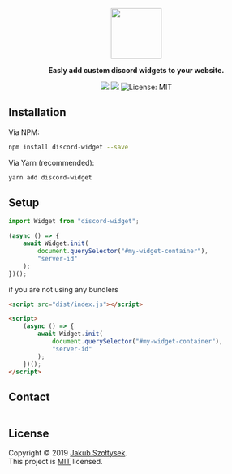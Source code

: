 <p align="center">
  <img height=100 src="https://svgshare.com/i/Zv4.svg" />
</p>

<p align="center">
    <strong>Easly add custom discord widgets to your website.</strong>
</p>

<p align="center">
  <img src="https://img.shields.io/npm/v/discord-widget.svg?style=for-the-badge"/>
  <img src="https://img.shields.io/npm/dm/discord-widget.svg?style=for-the-badge"/>
  <img alt="License: MIT" src="https://img.shields.io/badge/license-MIT-yellow.svg?style=for-the-badge" />
</p>

## Installation

Via NPM:

```bash
npm install discord-widget --save
```

Via Yarn (recommended):

```bash
yarn add discord-widget
```

## Setup

```js
import Widget from "discord-widget";

(async () => {
    await Widget.init(
        document.querySelector("#my-widget-container"),
        "server-id"
    );
})();
```

if you are not using any bundlers

```html
<script src="dist/index.js"></script>

<script>
    (async () => {
        await Widget.init(
            document.querySelector("#my-widget-container"),
            "server-id"
        );
    })();
</script>
```

## Contact

<img src="https://discordapp.com/api/guilds/600381707073486871/widget.png?style=banner1" alt="">

## License

Copyright © 2019 [Jakub Szołtysek](https://github.com/sveenxx).<br />
This project is [MIT](https://github.com/sveenxx/discord-widget/blob/master/LICENSE) licensed.
